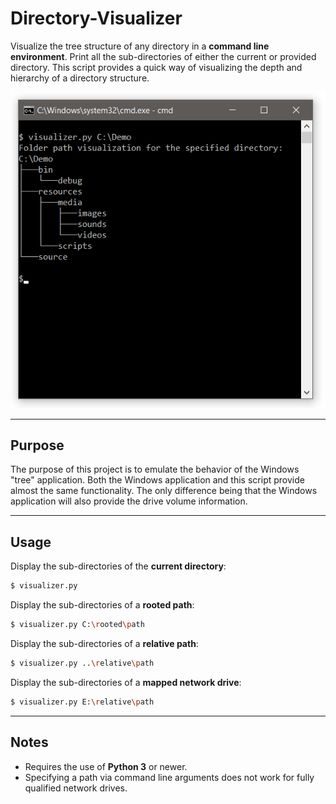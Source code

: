 # Directory-Visualizer


Visualize the tree structure of any directory in a **command line environment**. Print all the sub-directories of either the current or provided directory. This script provides a quick way of visualizing the depth and hierarchy of a directory structure.

![Terminal](images/example.png)


--------
Purpose
--------

The purpose of this project is to emulate the behavior of the Windows "tree" application. Both the Windows application and this script provide almost the same functionality. The only difference being that the Windows application will also provide the drive volume information.


------
Usage
------

Display the sub-directories of the **current directory**:
```bash
$ visualizer.py
```

Display the sub-directories of a **rooted path**:
```bash
$ visualizer.py C:\rooted\path
```

Display the sub-directories of a **relative path**:
```bash
$ visualizer.py ..\relative\path
```

Display the sub-directories of a **mapped network drive**:
```bash
$ visualizer.py E:\relative\path
```


------
Notes
------

- Requires the use of **Python 3** or newer.
- Specifying a path via command line arguments does not work for fully qualified network drives.